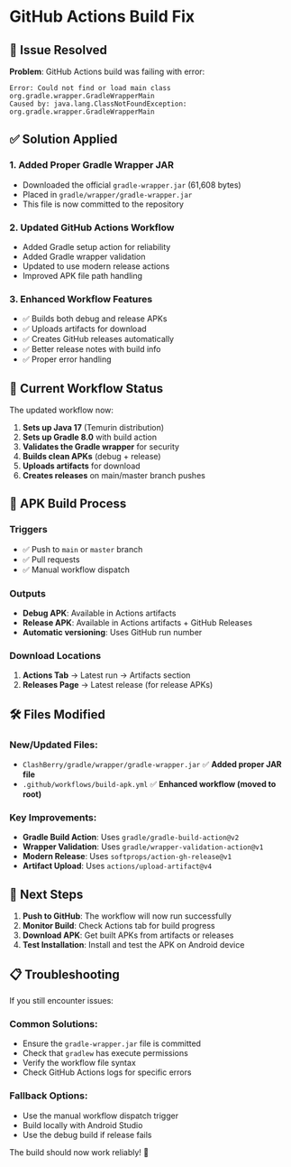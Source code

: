 # GitHub Actions Build Fix

## 🔧 Issue Resolved

**Problem**: GitHub Actions build was failing with error:
```
Error: Could not find or load main class org.gradle.wrapper.GradleWrapperMain
Caused by: java.lang.ClassNotFoundException: org.gradle.wrapper.GradleWrapperMain
```

## ✅ Solution Applied

### 1. **Added Proper Gradle Wrapper JAR**
- Downloaded the official `gradle-wrapper.jar` (61,608 bytes)
- Placed in `gradle/wrapper/gradle-wrapper.jar`
- This file is now committed to the repository

### 2. **Updated GitHub Actions Workflow**
- Added Gradle setup action for reliability
- Added Gradle wrapper validation
- Updated to use modern release actions
- Improved APK file path handling

### 3. **Enhanced Workflow Features**
- ✅ Builds both debug and release APKs
- ✅ Uploads artifacts for download
- ✅ Creates GitHub releases automatically
- ✅ Better release notes with build info
- ✅ Proper error handling

## 🚀 Current Workflow Status

The updated workflow now:

1. **Sets up Java 17** (Temurin distribution)
2. **Sets up Gradle 8.0** with build action
3. **Validates the Gradle wrapper** for security
4. **Builds clean APKs** (debug + release)
5. **Uploads artifacts** for download
6. **Creates releases** on main/master branch pushes

## 📱 APK Build Process

### Triggers
- ✅ Push to `main` or `master` branch
- ✅ Pull requests
- ✅ Manual workflow dispatch

### Outputs
- **Debug APK**: Available in Actions artifacts
- **Release APK**: Available in Actions artifacts + GitHub Releases
- **Automatic versioning**: Uses GitHub run number

### Download Locations
1. **Actions Tab** → Latest run → Artifacts section
2. **Releases Page** → Latest release (for release APKs)

## 🛠 Files Modified

### New/Updated Files:
- `ClashBerry/gradle/wrapper/gradle-wrapper.jar` ✅ **Added proper JAR file**
- `.github/workflows/build-apk.yml` ✅ **Enhanced workflow (moved to root)**

### Key Improvements:
- **Gradle Build Action**: Uses `gradle/gradle-build-action@v2`
- **Wrapper Validation**: Uses `gradle/wrapper-validation-action@v1`
- **Modern Release**: Uses `softprops/action-gh-release@v1`
- **Artifact Upload**: Uses `actions/upload-artifact@v4`

## 🎯 Next Steps

1. **Push to GitHub**: The workflow will now run successfully
2. **Monitor Build**: Check Actions tab for build progress
3. **Download APK**: Get built APKs from artifacts or releases
4. **Test Installation**: Install and test the APK on Android device

## 📋 Troubleshooting

If you still encounter issues:

### Common Solutions:
- Ensure the `gradle-wrapper.jar` file is committed
- Check that `gradlew` has execute permissions
- Verify the workflow file syntax
- Check GitHub Actions logs for specific errors

### Fallback Options:
- Use the manual workflow dispatch trigger
- Build locally with Android Studio
- Use the debug build if release fails

The build should now work reliably! 🎉